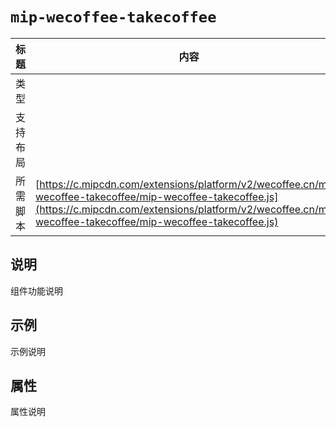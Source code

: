 # `mip-wecoffee-takecoffee`

标题|内容
----|----
类型|
支持布局|
所需脚本| [https://c.mipcdn.com/extensions/platform/v2/wecoffee.cn/mip-wecoffee-takecoffee/mip-wecoffee-takecoffee.js](https://c.mipcdn.com/extensions/platform/v2/wecoffee.cn/mip-wecoffee-takecoffee/mip-wecoffee-takecoffee.js)

## 说明

组件功能说明

## 示例

示例说明

## 属性

属性说明
